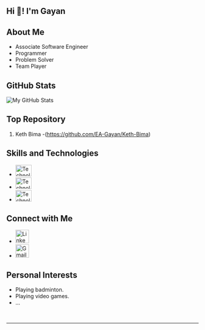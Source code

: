 <!-- Replace "Your Name" with your name -->
<h2 align="left">Hi 👋! I'm Gayan</h2>

<!-- Your introduction or tagline -->

<!-- About Me Section -->
## About Me
- Associate Software Engineer
- Programmer
- Problem Solver
- Team Player

<!-- GitHub Stats Section -->
## GitHub Stats
![My GitHub Stats](https://github-readme-stats.vercel.app/api?username=EA-Gayan&show_icons=true&count_private=true&theme=dracula)


<!-- Top Repositories Section -->
## Top Repository
1. Keth Bima -(https://github.com/EA-Gayan/Keth-Bima)


<!-- Skills and Technologies Section -->
## Skills and Technologies
- <img src="URL to Technology Icon" height="30" width="42" alt="Technology Name" />
- <img src="URL to Technology Icon" height="30" width="42" alt="Technology Name" />
- <img src="URL to Technology Icon" height="30" width="42" alt="Technology Name" />


<!-- Connect with Me Section -->
## Connect with Me
- <a href="(https://www.linkedin.com/in/janith-gayan/)" target="_blank"><img src="(https://upload.wikimedia.org/wikipedia/commons/thumb/8/81/LinkedIn_icon.svg/108px-LinkedIn_icon.svg.png" height="35" alt="LinkedIn Logo" /></a>
- <a href="(janith.gayan141@gmail.com)" target="_blank"><img src="https://upload.wikimedia.org/wikipedia/commons/thumb/7/7e/Gmail_icon_%282020%29.svg/250px-Gmail_icon_%282020%29.svg.png" height="35" alt="Gmail Logo" /></a>

<!-- Education Section (Optional) 
## Education
BSc (Hons) in Information Technology at Sir John Kotelawala Defence University 2020-2023 (2nd class upper division)
- ... -->



<!-- Personal Interests Section (Optional) -->
## Personal Interests
- Playing badminton.
- Playing video games.
- ...



<!-- Add more sections as needed -->

<!-- Clear float and add a horizontal line -->
<br clear="both">
<hr>
